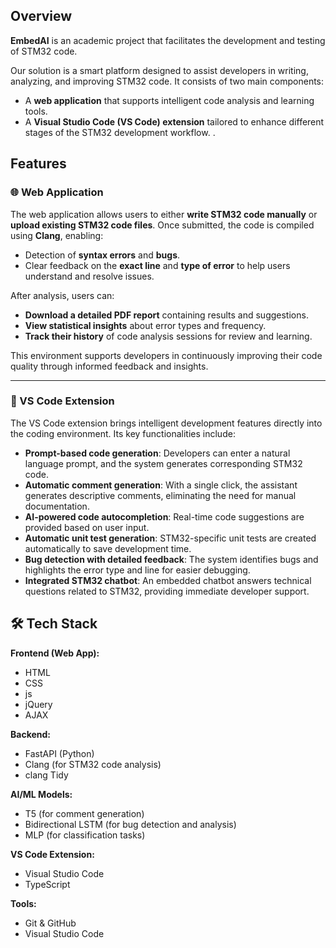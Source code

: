## Overview

**EmbedAI** is an academic project that facilitates the development and testing of STM32 code.

Our solution is a smart platform designed to assist developers in writing, analyzing, and improving STM32 code. It consists of two main components:

- A **web application** that supports intelligent code analysis and learning tools.
- A **Visual Studio Code (VS Code) extension** tailored to enhance different stages of the STM32 development workflow.
.

## Features

### 🌐 Web Application

The web application allows users to either **write STM32 code manually** or **upload existing STM32 code files**. Once submitted, the code is compiled using **Clang**, enabling:

- Detection of **syntax errors** and **bugs**.
- Clear feedback on the **exact line** and **type of error** to help users understand and resolve issues.

After analysis, users can:

-  **Download a detailed PDF report** containing results and suggestions.
-  **View statistical insights** about error types and frequency.
-  **Track their history** of code analysis sessions for review and learning.

This environment supports developers in continuously improving their code quality through informed feedback and insights.

---

### 🧩 VS Code Extension

The VS Code extension brings intelligent development features directly into the coding environment. Its key functionalities include:

-  **Prompt-based code generation**: Developers can enter a natural language prompt, and the system generates corresponding STM32 code.
-  **Automatic comment generation**: With a single click, the assistant generates descriptive comments, eliminating the need for manual documentation.
-  **AI-powered code autocompletion**: Real-time code suggestions are provided based on user input.
-  **Automatic unit test generation**: STM32-specific unit tests are created automatically to save development time.
-  **Bug detection with detailed feedback**: The system identifies bugs and highlights the error type and line for easier debugging.
-  **Integrated STM32 chatbot**: An embedded chatbot answers technical questions related to STM32, providing immediate developer support.
## 🛠 Tech Stack

**Frontend (Web App):**
- HTML
- CSS
- js
- jQuery
- AJAX 

**Backend:**
- FastAPI (Python)
- Clang (for STM32 code analysis)
- clang Tidy

**AI/ML Models:**
- T5 (for comment generation)
- Bidirectional LSTM (for bug detection and analysis)
- MLP (for classification tasks)

**VS Code Extension:**
- Visual Studio Code
- TypeScript

**Tools:**
- Git & GitHub
- Visual Studio Code


